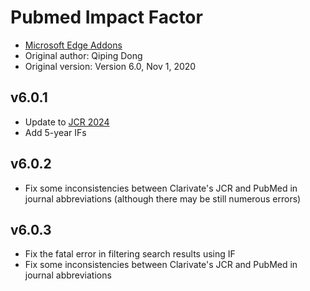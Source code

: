 # Pubmed Impact Factor

- [Microsoft Edge Addons](https://microsoftedge.microsoft.com/addons/detail/pubmed-impact-factor/biifchadkohencjmojpjdkoonfjlppae) 
- Original author: Qiping Dong  
- Original version: Version 6.0, Nov 1, 2020  

## v6.0.1
- Update to [JCR 2024](https://discuss.sci-hub.org.cn/d/2605)
- Add 5-year IFs

## v6.0.2
- Fix some inconsistencies between Clarivate's JCR and PubMed in journal abbreviations (although there may be still numerous errors)

## v6.0.3
- Fix the fatal error in filtering search results using IF
- Fix some inconsistencies between Clarivate's JCR and PubMed in journal abbreviations
